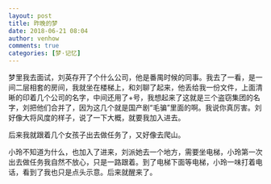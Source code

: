 ```yaml
---
layout: post
title: 昨晚的梦
date: 2018-06-21 08:04
author: venhow
comments: true
categories: [梦·记忆]
---
```

梦里我去面试，刘英存开了个什么公司，他是番禺时候的同事。我去了一看，是一间二层相套的房间，我就坐在楼梯上，和刘聊了起来，他丢给我一份文件，上面清晰的印着几个公司的名字，中间还用了+号，我想起来了这就是三个盗窃集团的名字，刘把他们合并了，因为这几个就是国产剧“毛骗”里面的啊。我说你真厉害。刘好像大将风度的样子，说了一下大概，就要我加入进去。

后来我就跟着几个女孩子出去做任务了，又好像去爬山。

小玲不知道为什么，也加入了进来，刘派她去一个地方，需要坐电梯，小玲第一次出去做任务我自然不放心，只是一路跟着。到了电梯下面等电梯，小玲一味打着电话，看到了我也只是点头示意。后来就醒来了。
